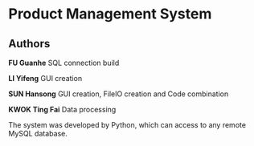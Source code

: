 # Product Management System

## Authors

**FU Guanhe**	SQL connection build

**LI Yifeng**	GUI creation

**SUN Hansong**	GUI creation, FileIO creation and Code combination

**KWOK Ting Fai**	Data processing

The system was developed by Python, which can access to any remote MySQL database.

